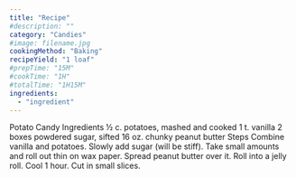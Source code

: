 ```yaml
---
title: "Recipe"
#description: ""
category: "Candies"
#image: filename.jpg
cookingMethod: "Baking"
recipeYield: "1 loaf"
#prepTime: "15M"
#cookTime: "1H"
#totalTime: "1H15M"
ingredients:
  - "ingredient"
---
```


Potato Candy
Ingredients
½ c. potatoes, mashed and cooked
1 t. vanilla
2 boxes powdered sugar, sifted
16 oz. chunky peanut butter
Steps
Combine vanilla and potatoes. Slowly add sugar (will be stiff).
Take small amounts and roll out thin on wax paper. Spread peanut butter over it.
Roll into a jelly roll. Cool 1 hour.
Cut in small slices.
